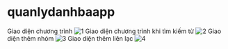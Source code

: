 # quanlydanhbaapp
Giao diện chương trình
![1](https://user-images.githubusercontent.com/81465934/198687566-e62f58f2-e68f-404a-abaa-11a46e1f7f7f.JPG)
Giao diện chương trình khi tìm kiếm từ
![2](https://user-images.githubusercontent.com/81465934/198687580-dddd5b5d-3154-4267-96fa-21a556c4eb87.JPG)
Giao diện thêm nhóm
![3](https://user-images.githubusercontent.com/81465934/198687594-773648c9-f159-490f-b77b-8031b91d6132.JPG)
Giao diện thêm liên lạc
![4](https://user-images.githubusercontent.com/81465934/198687604-a00516a2-7994-413e-9505-fb28f485e435.JPG)


